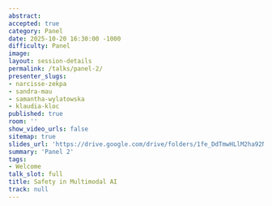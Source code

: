 ```yaml
---
abstract:
accepted: true
category: Panel
date: 2025-10-20 16:30:00 -1000
difficulty: Panel
image:
layout: session-details
permalink: /talks/panel-2/
presenter_slugs:
- narcisse-zekpa
- sandra-mau
- samantha-wylatowska
- klaudia-kloc
published: true
room: ''
show_video_urls: false
sitemap: true
slides_url: 'https://drive.google.com/drive/folders/1fe_DdTmwHLlM2ha92N41mTt3w4A4CnI1?usp=sharing'
summary: 'Panel 2'
tags:
- Welcome
talk_slot: full
title: Safety in Multimodal AI
track: null
---
```

